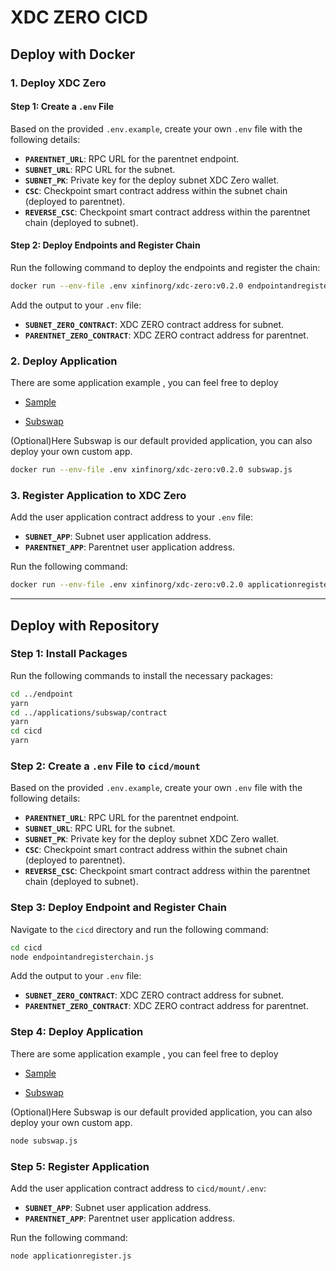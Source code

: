 # XDC ZERO CICD

## Deploy with Docker

### 1. Deploy XDC Zero

#### Step 1: Create a `.env` File

Based on the provided `.env.example`, create your own `.env` file with the following details:

- **`PARENTNET_URL`**: RPC URL for the parentnet endpoint.
- **`SUBNET_URL`**: RPC URL for the subnet.
- **`SUBNET_PK`**: Private key for the deploy subnet XDC Zero wallet.
- **`CSC`**: Checkpoint smart contract address within the subnet chain (deployed to parentnet).
- **`REVERSE_CSC`**: Checkpoint smart contract address within the parentnet chain (deployed to subnet).

#### Step 2: Deploy Endpoints and Register Chain

Run the following command to deploy the endpoints and register the chain:

```sh
docker run --env-file .env xinfinorg/xdc-zero:v0.2.0 endpointandregisterchain.js
```

Add the output to your `.env` file:

- **`SUBNET_ZERO_CONTRACT`**: XDC ZERO contract address for subnet.
- **`PARENTNET_ZERO_CONTRACT`**: XDC ZERO contract address for parentnet.

### 2. Deploy Application

There are some application example , you can feel free to deploy

- [Sample](../applications/sample/)

- [Subswap](../applications/subswap/)

(Optional)Here Subswap is our default provided application, you can also deploy your own custom app.

```sh
docker run --env-file .env xinfinorg/xdc-zero:v0.2.0 subswap.js
```

### 3. Register Application to XDC Zero

Add the user application contract address to your `.env` file:

- **`SUBNET_APP`**: Subnet user application address.
- **`PARENTNET_APP`**: Parentnet user application address.

Run the following command:

```sh
docker run --env-file .env xinfinorg/xdc-zero:v0.2.0 applicationregister.js
```

---

## Deploy with Repository

### Step 1: Install Packages

Run the following commands to install the necessary packages:

```sh
cd ../endpoint
yarn
cd ../applications/subswap/contract
yarn
cd cicd
yarn
```

### Step 2: Create a `.env` File to `cicd/mount`

Based on the provided `.env.example`, create your own `.env` file with the following details:

- **`PARENTNET_URL`**: RPC URL for the parentnet endpoint.
- **`SUBNET_URL`**: RPC URL for the subnet.
- **`SUBNET_PK`**: Private key for the deploy subnet XDC Zero wallet.
- **`CSC`**: Checkpoint smart contract address within the subnet chain (deployed to parentnet).
- **`REVERSE_CSC`**: Checkpoint smart contract address within the parentnet chain (deployed to subnet).

### Step 3: Deploy Endpoint and Register Chain

Navigate to the `cicd` directory and run the following command:

```sh
cd cicd
node endpointandregisterchain.js
```

Add the output to your `.env` file:

- **`SUBNET_ZERO_CONTRACT`**: XDC ZERO contract address for subnet.
- **`PARENTNET_ZERO_CONTRACT`**: XDC ZERO contract address for parentnet.

### Step 4: Deploy Application

There are some application example , you can feel free to deploy

- [Sample](../applications/sample/)

- [Subswap](../applications/subswap/)

(Optional)Here Subswap is our default provided application, you can also deploy your own custom app.

```sh
node subswap.js
```

### Step 5: Register Application

Add the user application contract address to `cicd/mount/.env`:

- **`SUBNET_APP`**: Subnet user application address.
- **`PARENTNET_APP`**: Parentnet user application address.

Run the following command:

```sh
node applicationregister.js
```
